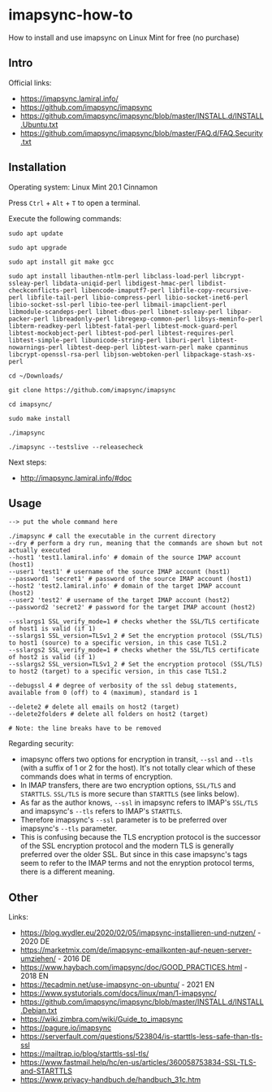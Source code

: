 # imapsync-how-to
How to install and use imapsync on Linux Mint for free (no purchase)

## Intro

Official links:
- https://imapsync.lamiral.info/
- https://github.com/imapsync/imapsync
- https://github.com/imapsync/imapsync/blob/master/INSTALL.d/INSTALL.Ubuntu.txt
- https://github.com/imapsync/imapsync/blob/master/FAQ.d/FAQ.Security.txt

## Installation

Operating system: Linux Mint 20.1 Cinnamon

Press `Ctrl` + `Alt` + `T` to open a terminal.

Execute the following commands:

```
sudo apt update

sudo apt upgrade

sudo apt install git make gcc

sudo apt install libauthen-ntlm-perl libclass-load-perl libcrypt-ssleay-perl libdata-uniqid-perl libdigest-hmac-perl libdist-checkconflicts-perl libencode-imaputf7-perl libfile-copy-recursive-perl libfile-tail-perl libio-compress-perl libio-socket-inet6-perl libio-socket-ssl-perl libio-tee-perl libmail-imapclient-perl libmodule-scandeps-perl libnet-dbus-perl libnet-ssleay-perl libpar-packer-perl libreadonly-perl libregexp-common-perl libsys-meminfo-perl libterm-readkey-perl libtest-fatal-perl libtest-mock-guard-perl libtest-mockobject-perl libtest-pod-perl libtest-requires-perl libtest-simple-perl libunicode-string-perl liburi-perl libtest-nowarnings-perl libtest-deep-perl libtest-warn-perl make cpanminus libcrypt-openssl-rsa-perl libjson-webtoken-perl libpackage-stash-xs-perl

cd ~/Downloads/

git clone https://github.com/imapsync/imapsync

cd imapsync/

sudo make install

./imapsync

./imapsync --testslive --releasecheck

```

Next steps:
- http://imapsync.lamiral.info/#doc

## Usage
```
--> put the whole command here

./imapsync # call the executable in the current directory
--dry # perform a dry run, meaning that the commands are shown but not actually executed
--host1 'test1.lamiral.info' # domain of the source IMAP account (host1)
--user1 'test1' # username of the source IMAP account (host1)
--password1 'secret1' # password of the source IMAP account (host1)
--host2 'test2.lamiral.info' # domain of the target IMAP account (host2)
--user2 'test2' # username of the target IMAP account (host2)
--password2 'secret2' # password for the target IMAP account (host2)

--sslargs1 SSL_verify_mode=1 # checks whether the SSL/TLS certificate of host1 is valid (if 1)
--sslargs1 SSL_version=TLSv1_2 # Set the encryption protocol (SSL/TLS) to host1 (source) to a specific version, in this case TLS1.2
--sslargs2 SSL_verify_mode=1 # checks whether the SSL/TLS certificate of host2 is valid (if 1)
--sslargs2 SSL_version=TLSv1_2 # Set the encryption protocol (SSL/TLS) to host2 (target) to a specific version, in this case TLS1.2

--debugssl 4 # degree of verbosity of the ssl debug statements, available from 0 (off) to 4 (maximum), standard is 1

--delete2 # delete all emails on host2 (target)
--delete2folders # delete all folders on host2 (target)

# Note: the line breaks have to be removed
```

Regarding security:
- imapsync offers two options for encryption in transit, `--ssl` and `--tls` (with a suffix of 1 or 2 for the host). It's not totally clear which of these commands does what in terms of encryption.
- In IMAP transfers, there are two encryption options, `SSL/TLS` and `STARTTLS`. `SSL/TLS` is more secure than `STARTTLS` (see links below).
- As far as the author knows, `--ssl` in imapsync refers to IMAP's `SSL/TLS` and imapsync's `--tls` refers to IMAP's `STARTTLS`.
- Therefore imapsync's `--ssl` parameter is to be preferred over imapsync's `--tls` parameter.
- This is confusing because the TLS encryption protocol is the successor of the SSL encryption protocol and the modern TLS is generally preferred over the older SSL. But since in this case imapsync's tags seem to refer to the IMAP terms and not the enryption protocol terms, there is a different meaning.

## Other

Links:
- https://blog.wydler.eu/2020/02/05/imapsync-installieren-und-nutzen/ - 2020 DE
- https://marketmix.com/de/imapsync-emailkonten-auf-neuen-server-umziehen/ - 2016 DE
- https://www.haybach.com/imapsync/doc/GOOD_PRACTICES.html - 2018 EN
- https://tecadmin.net/use-imapsync-on-ubuntu/ - 2021 EN
- https://www.systutorials.com/docs/linux/man/1-imapsync/
- https://github.com/imapsync/imapsync/blob/master/INSTALL.d/INSTALL.Debian.txt
- https://wiki.zimbra.com/wiki/Guide_to_imapsync
- https://pagure.io/imapsync
- https://serverfault.com/questions/523804/is-starttls-less-safe-than-tls-ssl
- https://mailtrap.io/blog/starttls-ssl-tls/
- https://www.fastmail.help/hc/en-us/articles/360058753834-SSL-TLS-and-STARTTLS
- https://www.privacy-handbuch.de/handbuch_31c.htm
